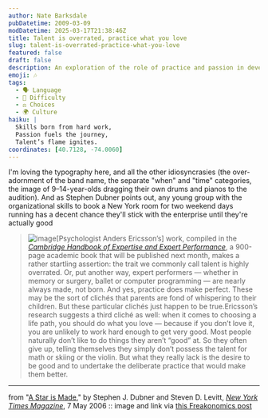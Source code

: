 ```yaml
---
author: Nate Barksdale
pubDatetime: 2009-03-09
modDatetime: 2025-03-17T21:38:46Z
title: Talent is overrated, practice what you love
slug: talent-is-overrated-practice-what-you-love
featured: false
draft: false
description: An exploration of the role of practice and passion in developing talent, as illustrated by young musicians and insights from Anders Ericsson's research.
emoji: 🎶
tags:
  - 🗣️ Language
  - 💪 Difficulty
  - ⚖️ Choices
  - 🌍 Culture
haiku: |
  Skills born from hard work,  
  Passion fuels the journey,  
  Talent’s flame ignites.
coordinates: [40.7128, -74.0060]
---
```


I'm loving the typography here, and all the other idiosyncrasies (the over-adornment of the band name, the separate "when" and "time" categories, the image of 9–14-year-olds dragging their own drums and pianos to the audition). And as Stephen Dubner points out, any young group with the organizational skills to book a New York room for two weekend days running has a decent chance they'll stick with the enterprise until they're actually good

> ![image](http://culture-making.com/media/Punx2.jpg)[Psychologist Anders Ericsson’s] work, compiled in the [_Cambridge Handbook of Expertise and Expert Performance_](https://www.google.com/search?q=%22_Cambridge%20Handbook%20of%20Expertise%20and%20Expert%20Performance_%22%20amazon.com), a 900-page academic book that will be published next month, makes a rather startling assertion: the trait we commonly call talent is highly overrated. Or, put another way, expert performers — whether in memory or surgery, ballet or computer programming — are nearly always made, not born. And yes, practice does make perfect. These may be the sort of clichés that parents are fond of whispering to their children. But these particular clichés just happen to be true.Ericsson’s research suggests a third cliché as well: when it comes to choosing a life path, you should do what you love — because if you don’t love it, you are unlikely to work hard enough to get very good. Most people naturally don’t like to do things they aren’t “good” at. So they often give up, telling themselves they simply don’t possess the talent for math or skiing or the violin. But what they really lack is the desire to be good and to undertake the deliberate practice that would make them better.

---

from "[A Star is Made](http://web.archive.org/web/20240513235718/https://www.nytimes.com/2006/05/07/magazine/07wwln_freak.html?_r=1)," by Stephen J. Dubner and Steven D. Levitt, [_New York Times Magazine_](http://freakonomics.blogs.nytimes.com/2009/03/04/kid-rock/), 7 May 2006 :: image and link via [this Freakonomics post](http://freakonomics.blogs.nytimes.com/2009/03/04/kid-rock/)
